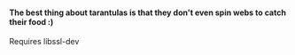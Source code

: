 #### The best thing about tarantulas is that they don't even spin webs to catch their food :)

Requires libssl-dev